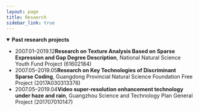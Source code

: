 ```yaml
---
layout: page
title: Resaerch
sidebar_link: true
---
```

<!--
<p class="message">
  Carry on!
</p>
-->

<details open="">
<summary><strong>Past research projects </strong></summary>
<ul>
<li>2007.01&#8211;2019.12<strong>Research on Texture Analysis Based on Sparse Expression and Gap Degree Description</strong>, National Natural Science Youth Fund Project (61602184)</li>
<li>2007.05&#8211;2019.05<strong>Research on Key Technologies of Discriminant Sparse Coding</strong>, Guangdong Provincial Natural Science Foundation Free Project (2017A030313376)</li>
<li>2007.05&#8211;2019.04<strong>Video super-resolution enhancement technology under haze and rain</strong>, Guangzhou Science and Technology Plan General Project (201707010147)</li>
</ul>
</details>